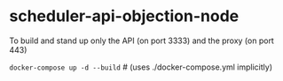 scheduler-api-objection-node
============================

To build and stand up only the API (on port 3333) and the proxy (on port 443)

`docker-compose up -d --build` # (uses ./docker-compose.yml implicitly)


